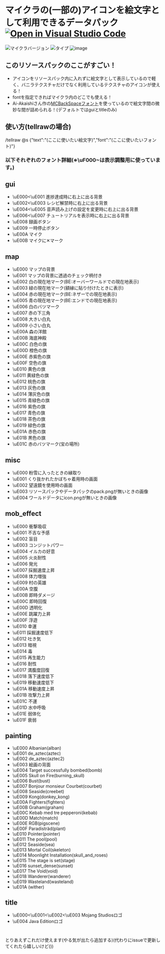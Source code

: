 # マイクラの(一部の)アイコンを絵文字として利用できるデータパック [![Open in Visual Studio Code](https://open.vscode.dev/badges/open-in-vscode.svg)](https://open.vscode.dev/tunakaniri/minecraft-icon-to-emoji)
![マイクラバージョン](https://img.shields.io/badge/Minecraft%20Ver-Java%201.17~1.18.1-brightgreen) ![タイプ](https://img.shields.io/badge/Type-resourcepack-orange)
![image](https://user-images.githubusercontent.com/55052380/154667816-028f4343-9e0e-41a5-89f0-484c6756000e.png)
## このリソースパックのここがすごい！
- アイコンをリソースパック内に入れずに絵文字として表示しているので軽く、バニラテクスチャだけでなく利用しているテクスチャのアイコンが使える！
- fontを指定できればマイクラ内のどこでも使える！
- Ai-Akaishiさん作の[MCBackSpaceフォント](https://github.com/Ai-Akaishi/HighQualityImageLoadingSample)を使っているので絵文字間の微妙な間が詰められる！(デフォルトではguiとtitleのみ)
## 使い方(tellrawの場合)
/tellraw @s {"text":"(ここに使いたい絵文字)","font":"(ここに使いたいフォント)"}
### 以下それぞれのフォント詳細(※\uF000~は表示調整用に使っています。)
## gui
- \uE000<\uE001 進捗達成時に右上に出る背景
- \uE002<\uE003 レシピ解禁時に右上に出る背景
- \uE004<\uE005 音声読み上げの設定を変更時に右上に出る背景
- \uE006<\uE007 チュートリアルを表示時に右上に出る背景
- \uE008 録画ボタン
- \uE009 一時停止ボタン
- \uE00A マイク
- \uE00B マイクに✕マーク
## map
- \uE000 マップの背景
- \uE001 マップの背景に透過のチェック柄付き
- \uE002 白の現在地マーク(BE:オーバーワールドでの現在地表示)
- \uE003 緑の現在地マーク(額縁に貼り付けたときに表示)
- \uE004 赤の現在地マーク(BE:ネザーでの現在地表示)
- \uE005 青の現在地マーク(BE:エンドでの現在地表示)
- \uE006 白のバツマーク
- \uE007 赤の下三角
- \uE008 大きい白丸
- \uE009 小さい白丸
- \uE00A 森の洋館
- \uE00B 海底神殿
- \uE00C 白色の旗
- \uE00D 橙色の旗
- \uE00E 赤紫色の旗
- \uE00F 空色の旗
- \uE010 黄色の旗
- \uE011 黄緑色の旗
- \uE012 桃色の旗
- \uE013 灰色の旗
- \uE014 薄灰色の旗
- \uE015 青緑色の旗
- \uE016 紫色の旗
- \uE017 青色の旗
- \uE018 茶色の旗
- \uE019 緑色の旗
- \uE01A 赤色の旗
- \uE01B 黒色の旗
- \uE01C 赤のバツマーク(宝の場所)
## misc
- \uE000 粉雪に入ったときの縁取り
- \uE001 くり抜かれたかぼちゃ着用時の画面
- \uE002 望遠鏡を使用時の画面
- \uE003 リソースパックやデータパックのpack.pngが無いときの画像
- \uE004 ワールドデータにicon.pngが無いときの画像
## mob_effect
- \uE000 衝撃吸収
- \uE001 不吉な予感
- \uE002 盲目
- \uE003 コンジットパワー
- \uE004 イルカの好意
- \uE005 火炎耐性
- \uE006 発光
- \uE007 採掘速度上昇
- \uE008 体力増強
- \uE009 村の英雄
- \uE00A 空腹
- \uE00B 即時ダメージ
- \uE00C 即時回復
- \uE00D 透明化
- \uE00E 跳躍力上昇
- \uE00F 浮遊
- \uE010 幸運
- \uE011 採掘速度低下
- \uE012 吐き気
- \uE013 暗視
- \uE014 毒
- \uE015 再生能力
- \uE016 耐性
- \uE017 満腹度回復
- \uE018 落下速度低下
- \uE019 移動速度低下
- \uE01A 移動速度上昇
- \uE01B 攻撃力上昇
- \uE01C 不運
- \uE01D 水中呼吸
- \uE01E 弱体化
- \uE01F 衰弱
## painting
- \uE000 Albanian(alban)
- \uE001 de_aztec(aztec)
- \uE002 de_aztec(aztec2)
- \uE003 絵画の背面
- \uE004 Target successfully bombed(bomb)
- \uE005 Skull on Fire(burning_skull)
- \uE006 Bust(bust)
- \uE007 Bonjour monsieur Courbet(courbet)
- \uE008 Seaside(creebet)
- \uE009 Kong(donkey_kong)
- \uE00A Fighters(fighters)
- \uE00B Graham(graham)
- \uE00C Kebab med tre pepperoni(kebab)
- \uE00D Match(match)
- \uE00E RGB(pigscene)
- \uE00F Paradisträd(plant)
- \uE010 Pointer(pointer)
- \uE011 The pool(pool)
- \uE012 Seaside(sea)
- \uE013 Mortal Coil(skeleton)
- \uE014 Moonlight Installation(skull_and_roses)
- \uE015 The stage is set(stage)
- \uE016 sunset_dense(sunset)
- \uE017 The Void(void)
- \uE018 Wanderer(wanderer)
- \uE019 Wasteland(wasteland)
- \uE01A (wither)
## title
- \uE000<\uE001<\uE002<\uE003 Mojang Studiosロゴ
- \uE004 Java Editionロゴ
#  
とりあえずこれだけ使えます(やる気が出たら追加する)(代わりにissueで更新してくれたら嬉しいけど())
